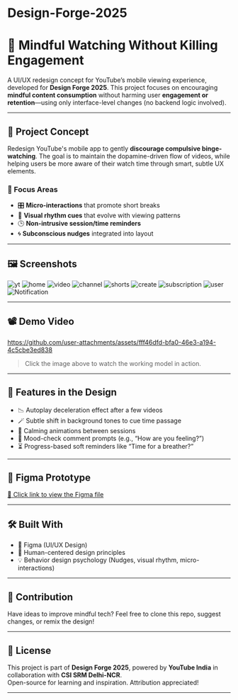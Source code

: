 # Design-Forge-2025

# 📱 Mindful Watching Without Killing Engagement

A UI/UX redesign concept for YouTube’s mobile viewing experience, developed for **Design Forge 2025**. This project focuses on encouraging **mindful content consumption** without harming user **engagement or retention**—using only interface-level changes (no backend logic involved).

---

## 🧠 Project Concept

Redesign YouTube's mobile app to gently **discourage compulsive binge-watching**. The goal is to maintain the dopamine-driven flow of videos, while helping users be more aware of their watch time through smart, subtle UX elements.

### 🎯 Focus Areas
- 🎛 **Micro-interactions** that promote short breaks  
- 🌈 **Visual rhythm cues** that evolve with viewing patterns  
- 🕒 **Non-intrusive session/time reminders**  
- 🌀 **Subconscious nudges** integrated into layout  

---

## 🖼️ Screenshots

![yt](https://github.com/user-attachments/assets/c7558b05-89cb-4ad3-a217-e6e9e0802604)
![home](https://github.com/user-attachments/assets/c9ba2fa6-6f25-48dc-9c59-1aa94150a972)
![video](https://github.com/user-attachments/assets/ba997565-5173-4bb5-a844-35b4ac97aa21)
![channel](https://github.com/user-attachments/assets/44d73a93-b3a6-46b1-b891-fbd4d2e72f01)
![shorts](https://github.com/user-attachments/assets/ad1fb84d-c8e1-49ba-a54c-bc17060ddd25)
![create](https://github.com/user-attachments/assets/b472a894-c972-4471-851b-d650bf04ac8a)
![subscription](https://github.com/user-attachments/assets/406c46df-4c7f-414e-b431-87967aa6fe91)
![user](https://github.com/user-attachments/assets/f162c3c2-561b-42b3-896f-ebedcbd54554)
![Notification](https://github.com/user-attachments/assets/62846ba9-3c31-4dc4-bcd4-d360a6b755f4)

---

## 📽️ Demo Video

https://github.com/user-attachments/assets/fff46dfd-bfa0-46e3-a194-4c5cbe3ed838

> Click the image above to watch the working model in action.

---

## 🧩 Features in the Design

- 📉 Autoplay deceleration effect after a few videos
- 🪄 Subtle shift in background tones to cue time passage
- 🌿 Calming animations between sessions
- 💬 Mood-check comment prompts (e.g., “How are you feeling?”)
- ⏳ Progress-based soft reminders like “Time for a breather?”

---

## 📁 Figma Prototype

[🔗 Click link to view the  Figma file]([https://www.figma.com/proto/wUx11XwHX633M4JXIWkOje/Design-Forge?page-id=0%3A1&node-id=7-256&p=f&viewport=479%2C-88%2C0.78&t=oKuOpxtELt8tkbB3-1&scaling=min-zoom&content-scaling=fixed&starting-point-node-id=4%3A10)

---

## 🛠️ Built With

- 🎨 Figma (UI/UX Design)
- 🧠 Human-centered design principles
- 💡 Behavior design psychology (Nudges, visual rhythm, micro-interactions)

---

## 📌 Contribution

Have ideas to improve mindful tech? Feel free to clone this repo, suggest changes, or remix the design!

---

## 📃 License

This project is part of **Design Forge 2025**, powered by **YouTube India** in collaboration with **CSI SRM Delhi-NCR**.  
Open-source for learning and inspiration. Attribution appreciated!

---
